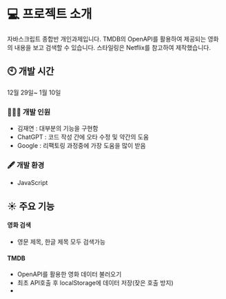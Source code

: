 # 💻 프로젝트 소개
자바스크립트 종합반 개인과제입니다.
TMDB의 OpenAPI를 활용하여 제공되는 영화의 내용을 보고 검색할 수 있습니다.
스타일링은 Netflix를 참고하여 제작했습니다.

## 🕙 개발 시간
12월 29일~ 1월 10일


### ⛹🏼‍♂️ 개발 인원
- 김재연 : 대부분의 기능을 구현함
- ChatGPT : 코드 작성 간에 오타 수정 및 약간의 도움
- Google : 리팩토링 과정중에 가장 도움을 많이 받음
  

### 🖋️ 개발 환경
- JavaScript

## ☀️ 주요 기능
#### 영화 검색
- 영문 제목, 한글 제목 모두 검색가능

#### TMDB
- OpenAPI를 활용한 영화 데이터 불러오기
- 최초 API호출 후 localStorage에 데이터 저장(잦은 호출 방지)
- 




